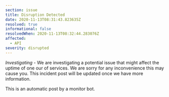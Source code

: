 ```yaml
---
section: issue
title: Disruption Detected
date: 2020-11-13T08:31:43.823635Z
resolved: true
informational: false
resolvedWhen: 2020-11-13T08:32:44.283076Z
affected:
  - API
severity: disrupted
---
```

*Investigating* - We are investigating a potential issue that might affect the uptime of one our of services. We are sorry for any inconvenience this may cause you. This incident post will be updated once we have more information.

This is an automatic post by a monitor bot.
        